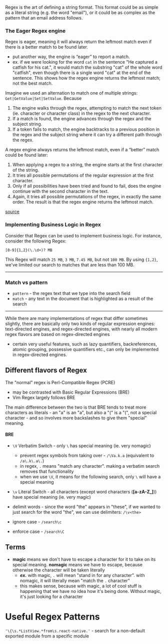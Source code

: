 
Regex is the art of defining a string format. This format could be as simple as a literal string (e.g. the word "email"), or it could be as complex as the pattern that an email address follows.

### The Eager Regex engine
Regex is eager, meaning it will always return the leftmost match even if there is a better match to be found later.
- put another way, the engine is “eager” to report a match.
- ex. if we were looking for the word `cat` in the sentence "He captured a catfish for his cat.", it would match the substring "cat" of the whole word "catfish", even though there is a single word "cat" at the end of the sentence. This shows how the regex engine returns the leftmost match; not the best match.

Imagine we used an alternation to match one of multiple strings: `Get|GetValue|Set|SetValue`. Because

1. The engine walks through the regex, attempting to match the next token (ie. character or character class) in the regex to the next character.
2. If a match is found, the engine advances through the regex and the subject string.
3. If a token fails to match, the engine backtracks to a previous position in the regex and the subject string where it can try a different path through the regex.

A regex engine always returns the leftmost match, even if a “better” match could be found later:
1. When applying a regex to a string, the engine starts at the first character of the string.
2. It tries all possible permutations of the regular expression at the first character.
3. Only if all possibilities have been tried and found to fail, does the engine continue with the second character in the text.
4. Again, it tries all possible permutations of the regex, in exactly the same order. The result is that the regex engine returns the leftmost match.

[source](https://www.regular-expressions.info/engine.html)

### Implementing Business Logic in Regex
Consider that Regex can be used to implement business logic. For instance, consider the following Regex:
```
[0-9]{1,2}(\.\d+)? MB
```

This Regex will match `25 MB`, `3 MB`, `7.45 MB`, but not `100 MB`. By using `{1,2}`, we've limited our search to matches that are less than 100 MB.

* * *

### Match vs pattern
- `pattern` - the regex text that we type into the search field
- `match` - any text in the document that is highlighted as a result of the search

* * *

While there are many implementations of regex that differ sometimes slightly, there are basically only two kinds of regular expression engines: text-directed engines, and regex-directed engines, with nearly all modern regex flavors are based on regex-directed engines
- certain very useful features, such as lazy quantifiers, backreferences, atomic grouping, possessive quantifiers etc., can only be implemented in regex-directed engines.

## Different flavors of Regex
The "normal" regex is Perl-Compatible Regex (PCRE)
- may be contrasted with Basic Regular Expressions (BRE)
- Vim Regex largely follows BRE

The main difference between the two is that BRE tends to treat more characters as literals - an "a" is an "a", but also a "(" is a "(", not a special character - and so involves more backslashes to give them "special" meaning.

#### BRE
- `\V` Verbatim Switch - only `\` has special meaning (ie. very nomagic)
  - prevent regex symbols from taking over - `/\Va.k.a` (equivalent to `/a\.k\.a\.`)
  - in regex, `.` means "match any character". making a verbatim search removes that functionality
  - when we use `\V`, it means for the following search, only `\` will have a special meaning
- `\v` Literal Switch - all characters (except word characters (**[a-zA-Z_]**)) have special meaning (ie. very magic)
- delimit words - since the word "the" appears in "these", if we wanted to just search for the word "the", we can use delimiters: `/\v<the>`

- ignore case - `/search\c`
- enforce case - `/search\C`

## Terms
- **magic** means we don't have to escape a character for it to take on its special meaning. **nomagic** means we have to escape, because otherwise the character will be taken literally
  - ***ex.*** with magic, `.` will mean "stand in for any character". with nomagic, it will literally mean "match the `.` character"
  - this makes sense, because with magic, a lot of cool stuff is happening that we have no idea how it's being done. Without magic, it's just looking for a character

# Useful Regex Patterns
`'\{\s.*ListView.*from\s.react-native.'` - search for a non-default exported module from a specific module
